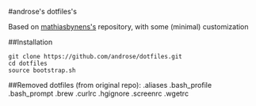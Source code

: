 #androse's dotfiles's

Based on [mathiasbynens's](https://github.com/mathiasbynens) repository, with some (minimal) customization

##Installation

```
git clone https://github.com/androse/dotfiles.git
cd dotfiles
source bootstrap.sh
```

##Removed dotfiles (from original repo):
.aliases .bash_profile .bash_prompt .brew .curlrc .hgignore .screenrc .wgetrc 